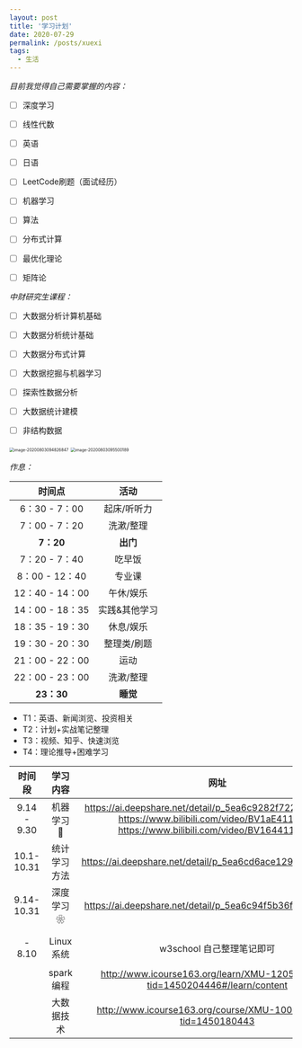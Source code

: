 ```yaml
---
layout: post
title: '学习计划'
date: 2020-07-29
permalink: /posts/xuexi
tags:
  - 生活
---
```




*目前我觉得自己需要掌握的内容：*

- [ ] 深度学习

- [ ] 线性代数

- [ ] 英语

- [ ] 日语

- [ ] LeetCode刷题（面试经历）

- [ ] 机器学习

- [ ] 算法

- [ ] 分布式计算

- [ ] 最优化理论

- [ ] 矩阵论

  

*中财研究生课程：*

- [ ] 大数据分析计算机基础
- [ ] 大数据分析统计基础
- [ ] 大数据分布式计算
- [ ] 大数据挖掘与机器学习
- [ ] 探索性数据分析
- [ ] 大数据统计建模
- [ ] 非结构数据









<img src="/Users/didi/Library/Application Support/typora-user-images/image-20200803094826847.png" alt="image-20200803094826847" style="zoom:50%;" />

<img src="/Users/didi/Library/Application Support/typora-user-images/image-20200803095500189.png" alt="image-20200803095500189" style="zoom:50%;" />



*作息：*

|     时间点      |     活动     |
| :-------------: | :----------: |
|  6：30 - 7：00  |  起床/听听力   |
|  7：00 - 7：20  |  洗漱/整理   |
|    **7：20**    |   **出门**   |
|  7：20 - 7：40  |  吃早饭  |
|  8：00 - 12：40  |  专业课  |
|  12：40 - 14：00  |   午休/娱乐 |
|  14：00 - 18：35  |  实践&其他学习  |
|  18：35 - 19：30  |  休息/娱乐  |
|  19：30 - 20：30  |  整理类/刷题  |
|  21：00 - 22：00  |  运动  |
|  22：00 - 23：00  |  洗漱/整理  |
|  **23：30** |  **睡觉**  |


- T1：英语、新闻浏览、投资相关
- T2：计划+实战笔记整理
- T3：视频、知乎、快速浏览
- T4：理论推导+困难学习



|   时间段    |   学习内容   |                             网址                             |
| :---------: | :----------: | :----------------------------------------------------------: |
| 9.14 - 9.30 |  机器学习🍉   | https://ai.deepshare.net/detail/p_5ea6c9282f722_fQbnsthG/6<br />https://www.bilibili.com/video/BV1aE411o7qd<br />https://www.bilibili.com/video/BV164411b7dx |
| 10.1-10.31  | 统计学习方法 |  https://ai.deepshare.net/detail/p_5ea6cd6ace129_LMhn3eUx/6  |
| 9.14-10.31  |  深度学习❀   |  https://ai.deepshare.net/detail/p_5ea6c94f5b36f_0tVp6G2T/6  |
|             |              |                                                              |
|             |              |                                                              |
|   - 8.10    |  Linux系统   |                  w3school 自己整理笔记即可                   |
|             |              |                                                              |
|             |  spark编程   | http://www.icourse163.org/learn/XMU-1205811805?tid=1450204446#/learn/content |
|             |  大数据技术  | http://www.icourse163.org/course/XMU-1002335004?tid=1450180443 |

